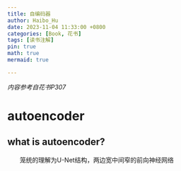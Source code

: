 ```yaml
---
title: 自编码器
author: Haibo_Hu
date: 2023-11-04 11:33:00 +0800
categories: [Book, 花书]
tags: [读书注解]
pin: true
math: true
mermaid: true

---
```


*内容参考自花书P307*
# autoencoder

## what is autoencoder?

&emsp;&emsp;笼统的理解为U-Net结构，两边宽中间窄的前向神经网络